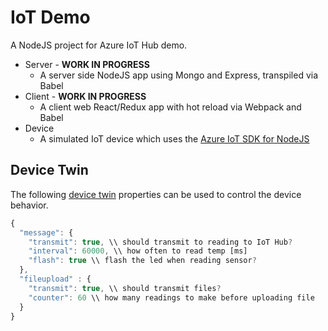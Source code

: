 # IoT Demo
A NodeJS project for Azure IoT Hub demo. 

* Server - **WORK IN PROGRESS**
  * A server side NodeJS app using Mongo and Express, transpiled via Babel
* Client - **WORK IN PROGRESS**
  * A client web React/Redux app with hot reload via Webpack and Babel
* Device
  * A simulated IoT device which uses the [Azure IoT SDK for NodeJS](https://github.com/azure/azure-iot-sdk-node) 

## Device Twin
The following [device twin](https://docs.microsoft.com/en-us/azure/iot-hub/iot-hub-devguide-device-twins) properties can be used to control the device behavior.

```JavaScript
{
  "message": {
    "transmit": true, \\ should transmit to reading to IoT Hub?
    "interval": 60000, \\ how often to read temp [ms]
    "flash": true \\ flash the led when reading sensor?
  },
  "fileupload" : {
    "transmit": true, \\ should transmit files?
    "counter": 60 \\ how many readings to make before uploading file
  }
}

```

